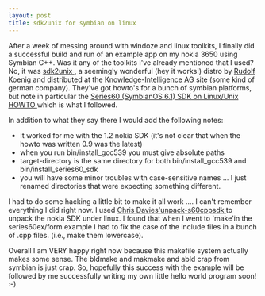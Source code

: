 ```yaml
---
layout: post
title: sdk2unix for symbian on linux
---
```



After a week of messing around with windoze and linux toolkits, I finally did a successful build and run of an example app on my nokia 3650 using Symbian C++. Was it any of the toolkits I've already mentioned that I used? No, it was <a href="http://www.ki-ag.de/pages/tech/SYMBIAN-SDK-on-unix.html">sdk2unix </a>, a seemingly wonderful (hey it works!) distro by <a href="http://www.koeniglich.de/">Rudolf Koenig </a>and distributed at the <a href="http://www.ki-ag.de/index.html">Knowledge-Intelligence AG </a>site (some kind of german company). They've got howto's for a bunch of symbian platforms, but note in particular the <a href="http://www.ki-ag.de/pages/tech/SymbianSDK/symbian_sdk_6.1_on_linux.html">Series60 (SymbianOS 6.1) SDK on Linux/Unix HOWTO </a>which is what I followed. 

In addition to what they say there I would add the following notes:<ul><li>It worked for me with the 1.2 nokia SDK (it's not clear that when the howto was written 0.9 was the latest) </li><li>when you run bin/install_gcc539 you must give absolute paths </li><li>target-directory is the same directory for both bin/install_gcc539 and bin/install_series60_sdk </li><li>you will have some minor troubles with case-sensitive names ... I just renamed directories that were expecting something different. </li></ul>

I had to do some hacking a little bit to make it all work .... I can't remember everything I did right now. I used <a href="http://www.cdavies.org/permalink/unpackingthenokiaseriessdkonlinux.php">Chris Davies'unpack-s60cppsdk </a>to unpack the nokia SDK under linux. I found that when I went to 'make'in the series60ex/form example I had to fix the case of the include files in a bunch of .cpp files. (i.e., make them lowercase). 

Overall I am VERY happy right now because this makefile system actually makes some sense. The bldmake and makmake and abld crap from symbian is just crap. So, hopefully this success with the example will be followed by me successfully writing my own little hello world program soon! :-)

